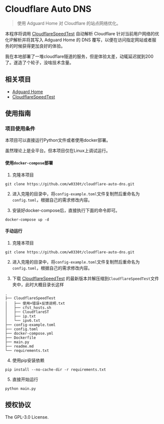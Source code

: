 # Cloudflare Auto DNS

> 使用 Adguard Home 对 Cloudflare 的站点网络优化。

本程序将调用 [CloudflareSpeedTest](https://github.com/XIU2/CloudflareSpeedTest) 自动解析 Cloudflare 针对当前用户网络的优化IP解析并将其写入 Adguard Home 的 DNS 覆写，以便在访问指定网站或者服务的时候获得更加良好的体验。

我在本地部署了一堆cloudflare隧道的服务，但是体验太差，动辄延迟就到200了。遂造了个轮子，没啥技术含量。

## 相关项目

* [Adguard Home](https://adguard.com/en/adguard-home/overview.html)
* [CloudflareSpeedTest](https://github.com/XIU2/CloudflareSpeedTest) 

## 使用指南

### 项目使用条件

本项目可以直接运行Python文件或者使用docker部署。

虽然理论上是全平台。但本项目仅在Linux上调试运行。

#### 使用`docker-compose`部署

1. 克隆本项目

```shell
git clone https://github.com/w0330t/cloudflare-auto-dns.git
```

2. 进入克隆的目录中，将`config-example.toml`文件复制然后重命名为`config.toml`，根据自己的需求修改内容。

3. 安装好docker-compose后，直接执行下面的命令即可。

```shell
docker-compose up -d
```

#### 手动运行

1. 克隆本项目

```shell
git clone https://github.com/w0330t/cloudflare-auto-dns.git
```

2. 进入克隆的目录中，将`config-example.toml`文件复制然后重命名为`config.toml`，根据自己的需求修改内容。

3. 下载 [CloudflareSpeedTest](https://github.com/XIU2/CloudflareSpeedTest) 的最新版本并解压缩到`CloudflareSpeedTest`文件夹中，此时大概目录长这样
```
.
├── CloudflareSpeedTest
│   ├── 使用+错误+反馈说明.txt
│   ├── cfst_hosts.sh
│   ├── CloudflareST
│   ├── ip.txt
│   └── ipv6.txt
├── config-example.toml
├── config.toml
├── docker-compose.yml
├── Dockerfile
├── main.py
├── readme.md
└── requirements.txt
```

4. 使用pip安装依赖

```shell
pip install --no-cache-dir -r requirements.txt
```

5. 直接开始运行

```shell
python main.py
```


## 授权协议

The GPL-3.0 License.
